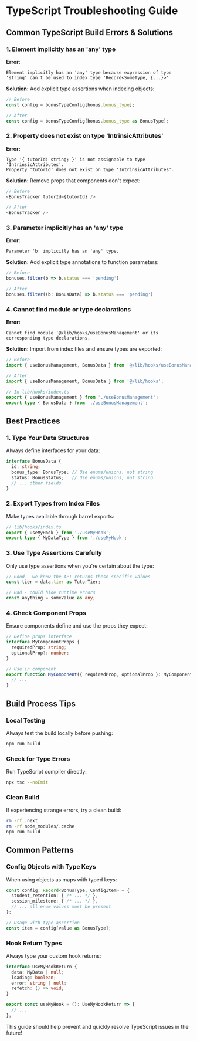 # TypeScript Troubleshooting Guide

## Common TypeScript Build Errors & Solutions

### 1. Element implicitly has an 'any' type

**Error:**
```
Element implicitly has an 'any' type because expression of type 'string' can't be used to index type 'Record<SomeType, {...}>'
```

**Solution:**
Add explicit type assertions when indexing objects:
```typescript
// Before
const config = bonusTypeConfig[bonus.bonus_type];

// After
const config = bonusTypeConfig[bonus.bonus_type as BonusType];
```

### 2. Property does not exist on type 'IntrinsicAttributes'

**Error:**
```
Type '{ tutorId: string; }' is not assignable to type 'IntrinsicAttributes'.
Property 'tutorId' does not exist on type 'IntrinsicAttributes'.
```

**Solution:**
Remove props that components don't expect:
```typescript
// Before
<BonusTracker tutorId={tutorId} />

// After
<BonusTracker />
```

### 3. Parameter implicitly has an 'any' type

**Error:**
```
Parameter 'b' implicitly has an 'any' type.
```

**Solution:**
Add explicit type annotations to function parameters:
```typescript
// Before
bonuses.filter(b => b.status === 'pending')

// After
bonuses.filter((b: BonusData) => b.status === 'pending')
```

### 4. Cannot find module or type declarations

**Error:**
```
Cannot find module '@/lib/hooks/useBonusManagement' or its corresponding type declarations.
```

**Solution:**
Import from index files and ensure types are exported:
```typescript
// Before
import { useBonusManagement, BonusData } from '@/lib/hooks/useBonusManagement';

// After
import { useBonusManagement, BonusData } from '@/lib/hooks';

// In lib/hooks/index.ts
export { useBonusManagement } from './useBonusManagement';
export type { BonusData } from './useBonusManagement';
```

## Best Practices

### 1. Type Your Data Structures
Always define interfaces for your data:
```typescript
interface BonusData {
  id: string;
  bonus_type: BonusType; // Use enums/unions, not string
  status: BonusStatus;   // Use enums/unions, not string
  // ... other fields
}
```

### 2. Export Types from Index Files
Make types available through barrel exports:
```typescript
// lib/hooks/index.ts
export { useMyHook } from './useMyHook';
export type { MyDataType } from './useMyHook';
```

### 3. Use Type Assertions Carefully
Only use type assertions when you're certain about the type:
```typescript
// Good - we know the API returns these specific values
const tier = data.tier as TutorTier;

// Bad - could hide runtime errors
const anything = someValue as any;
```

### 4. Check Component Props
Ensure components define and use the props they expect:
```typescript
// Define props interface
interface MyComponentProps {
  requiredProp: string;
  optionalProp?: number;
}

// Use in component
export function MyComponent({ requiredProp, optionalProp }: MyComponentProps) {
  // ...
}
```

## Build Process Tips

### Local Testing
Always test the build locally before pushing:
```bash
npm run build
```

### Check for Type Errors
Run TypeScript compiler directly:
```bash
npx tsc --noEmit
```

### Clean Build
If experiencing strange errors, try a clean build:
```bash
rm -rf .next
rm -rf node_modules/.cache
npm run build
```

## Common Patterns

### Config Objects with Type Keys
When using objects as maps with typed keys:
```typescript
const config: Record<BonusType, ConfigItem> = {
  student_retention: { /* ... */ },
  session_milestone: { /* ... */ },
  // ... all enum values must be present
};

// Usage with type assertion
const item = config[value as BonusType];
```

### Hook Return Types
Always type your custom hook returns:
```typescript
interface UseMyHookReturn {
  data: MyData | null;
  loading: boolean;
  error: string | null;
  refetch: () => void;
}

export const useMyHook = (): UseMyHookReturn => {
  // ...
};
```

This guide should help prevent and quickly resolve TypeScript issues in the future! 